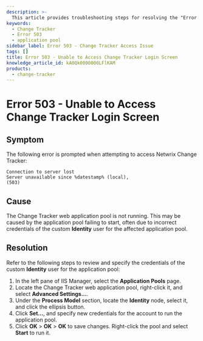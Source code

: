 ```yaml
---
description: >-
  This article provides troubleshooting steps for resolving the "Error 503 - Unable to Access Change Tracker Login Screen" issue in Netwrix Change Tracker.
keywords:
  - Change Tracker
  - Error 503
  - application pool
sidebar_label: Error 503 - Change Tracker Access Issue
tags: []
title: Error 503 - Unable to Access Change Tracker Login Screen
knowledge_article_id: kA0Qk0000000LFlKAM
products:
  - change-tracker
---
```


# Error 503 - Unable to Access Change Tracker Login Screen

## Symptom

The following error is prompted when attempting to access Netwrix Change Tracker:

```
Connection to server lost
Server unavailable since %datestamp% (local),
(503)
```

## Cause

The Change Tracker web application pool is not running. This may be caused by the application pool failing to start, often due to incorrect credentials of the custom **Identity** user for the affected application pool.

## Resolution

Refer to the following steps to review and specify the credentials of the custom **Identity** user for the application pool:

1. In the left pane of IIS Manager, select the **Application Pools** page.
2. Locate the Change Tracker web application pool, right-click it, and select **Advanced Settings...**.
3. Under the **Process Model** section, locate the **Identity** node, select it, and click the ellipsis button.
4. Click **Set...**, and specify new credentials for the account to run the application pool.
5. Click **OK** > **OK** > **OK** to save changes. Right-click the pool and select **Start** to run it.